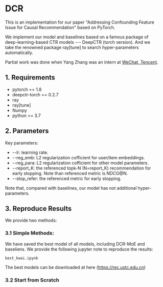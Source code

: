 # DCR
This is an implementation for our paper "Addressing Confounding Feature Issue for Causal Recommendation" based on PyTorch. 

We implement our model and baselines based on a famous package of deep-learning-based CTR models --- DeepCTR (torch version). And we take the renowned package ray[tune] to search hyper-parameters automatically.

Partial work was done when Yang Zhang was an intern at [WeChat, Tencent](https://weixin.qq.com/).

## 1. Requirements
+ pytorch == 1.8
+ deepctr-torch == 0.2.7
+ ray
+ ray[tune]
+ Numpy
+ python >= 3.7


## 2. Parameters
Key parameters:
+ --lr: learning rate.
+ --reg_emb: L2 regularization cofficient for user/item embeddings.
+ --reg_para: L2 regularization cofficient for other model parameters.
+ --report_K: the referenced topk-N (N=report_K) recommendation for early stopping. Note than referenced metric is NDCG@N.
+ --stop_refer: the referenced metric for early stopping.

Note that, compared with baselines, our model has not additional hyper-parameters.


## 3. Reproduce Results
We provide two methods:

### 3.1 Simple Methods:
We have saved the best model of all models, including DCR-MoE and baseliens. We provide the following jupyter note to reproduce the results:
```
best_kwai.ipynb
```
The best models can be downloaded at here (https://rec.ustc.edu.cn)

### 3.2 Start from Scratch

